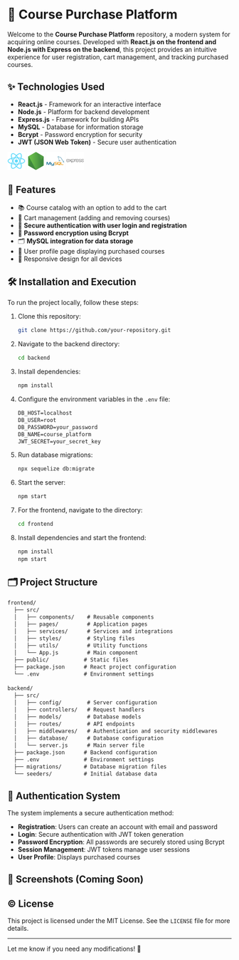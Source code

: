 # 🏫 Course Purchase Platform  

Welcome to the **Course Purchase Platform** repository, a modern system for acquiring online courses. Developed with **React.js on the frontend and Node.js with Express on the backend**, this project provides an intuitive experience for user registration, cart management, and tracking purchased courses.  

## ✨ Technologies Used  

- **React.js** - Framework for an interactive interface  
- **Node.js** - Platform for backend development  
- **Express.js** - Framework for building APIs  
- **MySQL** - Database for information storage  
- **Bcrypt** - Password encryption for security  
- **JWT (JSON Web Token)** - Secure user authentication  

<img src="https://raw.githubusercontent.com/devicons/devicon/master/icons/react/react-original.svg" alt="React" width="40" height="40"/> <img src="https://raw.githubusercontent.com/devicons/devicon/master/icons/nodejs/nodejs-original.svg" alt="Node.js" width="40" height="40"/> <img src="https://raw.githubusercontent.com/devicons/devicon/master/icons/mysql/mysql-original-wordmark.svg" alt="MySQL" width="40" height="40"/> <img src="https://raw.githubusercontent.com/devicons/devicon/master/icons/express/express-original-wordmark.svg" alt="Express" width="40" height="40"/>  

## 🔧 Features  

- 📚 Course catalog with an option to add to the cart  
- 🛒 Cart management (adding and removing courses)  
- 👤 **Secure authentication with user login and registration**  
- 🔐 **Password encryption using Bcrypt**  
- 🗂 **MySQL integration for data storage**  
- 📖 User profile page displaying purchased courses  
- 📱 Responsive design for all devices  

## 🛠 Installation and Execution  

To run the project locally, follow these steps:  

1. Clone this repository:  
   ```sh
   git clone https://github.com/your-repository.git
   ```  
2. Navigate to the backend directory:  
   ```sh
   cd backend
   ```  
3. Install dependencies:  
   ```sh
   npm install
   ```  
4. Configure the environment variables in the `.env` file:  
   ```env
   DB_HOST=localhost
   DB_USER=root
   DB_PASSWORD=your_password
   DB_NAME=course_platform
   JWT_SECRET=your_secret_key
   ```  
5. Run database migrations:  
   ```sh
   npx sequelize db:migrate
   ```  
6. Start the server:  
   ```sh
   npm start
   ```  
7. For the frontend, navigate to the directory:  
   ```sh
   cd frontend
   ```  
8. Install dependencies and start the frontend:  
   ```sh
   npm install
   npm start
   ```  

## 🗂️ Project Structure  

```
frontend/
  ├── src/
  │   ├── components/    # Reusable components
  │   ├── pages/         # Application pages
  │   ├── services/      # Services and integrations
  │   ├── styles/        # Styling files
  │   ├── utils/         # Utility functions
  │   └── App.js         # Main component
  ├── public/           # Static files
  ├── package.json      # React project configuration
  └── .env              # Environment settings

backend/
  ├── src/
  │   ├── config/        # Server configuration
  │   ├── controllers/   # Request handlers
  │   ├── models/        # Database models
  │   ├── routes/        # API endpoints
  │   ├── middlewares/   # Authentication and security middlewares
  │   ├── database/      # Database configuration
  │   └── server.js      # Main server file
  ├── package.json      # Backend configuration
  ├── .env              # Environment settings
  ├── migrations/       # Database migration files
  └── seeders/          # Initial database data
```  

## 🔐 Authentication System  

The system implements a secure authentication method:  

- **Registration**: Users can create an account with email and password  
- **Login**: Secure authentication with JWT token generation  
- **Password Encryption**: All passwords are securely stored using Bcrypt  
- **Session Management**: JWT tokens manage user sessions  
- **User Profile**: Displays purchased courses  

## 📸 Screenshots (Coming Soon)  

## © License  

This project is licensed under the MIT License. See the `LICENSE` file for more details.  

---

Let me know if you need any modifications! 🚀
